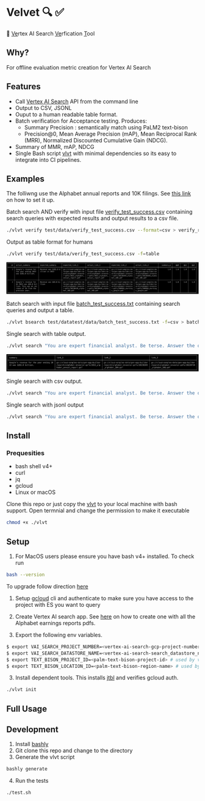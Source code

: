 # Velvet 🔍 ✅ 
🔮 <u>Ve</u>rtex AI Search <u>Ve</u>rfication <u>T</u>ool

## Why?
For offline evaluation metric creation for Vertex AI Search
 
## Features
- Call [Vertex AI Search](https://cloud.google.com/enterprise-search) API from the command line
- Output to CSV, JSONL
- Ouput to a human readable table format.
- Batch verification for Acceptance testing. Produces:
    - Summary Precision : semantically match using PaLM2 text-bison
    - Precision@0, Mean Average Precision (mAP), Mean Reciprocal Rank (MRR), Normalized Discounted Cumulative Gain (NDCG). 
- Summary of MMR, mAP, NDCG
- Single Bash script [vlvt](vlvt) with minimal dependencies so its easy to integrate into CI pipelines.

## Examples
The folliwng use the Alphabet annual reports and 10K filings. See [this link](https://cloud.google.com/generative-ai-app-builder/docs/try-enterprise-search#create_and_preview_a_search_app_for_unstructured_data_from) on how to set it up.

Batch search AND verify with input file [verify_test_success.csv](test/datatest/data/verify_test_success.csv)  containing search queries with expected results and output results to a csv file.
```bash
./vlvt verify test/data/verify_test_success.csv --format=csv > verify_results.csv
```

Output as table format for humans
```bash
./vlvt verify test/data/verify_test_success.csv -f=table
```
![](images/verify_table.png)

Batch search with input file [batch_test_success.txt](test/datatest/data/batch_test_success.txt) containing search queries and output a table.
```bash
./vlvt bsearch test/datatest/data/batch_test_success.txt -f=csv > batch_results.csv
```

Single search with table output.
```bash
./vlvt search "You are expert financial analyst. Be terse. Answer the question with minimal facts. What is Google's revenue for year ending 2022?" --format=table
```
![](images/search_table.png)

Single search with csv output.
```bash
./vlvt search "You are expert financial analyst. Be terse. Answer the question with minimal facts. What is Google's revenue for year ending 2022?" --format=csv > batch_output.csv

```
Single search with jsonl output
```bash
./vlvt search "You are expert financial analyst. Be terse. Answer the question with minimal facts. What is Google's revenue for year ending 2022?" -f=jsonl > batch_output.jsonl

```


## Install

### Prequesities
  - bash shell v4+
  - curl
  - jq
  - gcloud
  - Linux or macOS
  

Clone this repo or just copy the [vlvt](./vlvt) to your local  machine with bash support. Open termnial and change the permission to make it executable

```bash
chmod +x ./vlvt
```

## Setup

1. For MacOS users please ensure you have bash v4+ installed. To check run 
```bash
bash --version
```
To upgrade follow direction [here](https://itnext.io/upgrading-bash-on-macos-7138bd1066ba)

1. Setup [gcloud](https://cloud.google.com/sdk/docs/install-sdk) cli and authenticate to make sure you have access to the project with ES you want to query

2. Create Vertex AI search app. See [here](https://cloud.google.com/generative-ai-app-builder/docs/try-enterprise-search#create_and_preview_a_search_app_for_unstructured_data_from) on how to create one with all the Alphabet earnings reports pdfs. 

3. Export the following env variables.

```bash
$ export VAI_SEARCH_PROJECT_NUMBER=<vertex-ai-search-gcp-project-number> # Project Number of the Vertex AI Search Engine
$ export VAI_SEARCH_DATASTORE_NAME=<vertex-ai-search-search_datastore_name>  # Datastore ID of the Vertex AI Search Engine
$ export TEXT_BISON_PROJECT_ID=<palm-text-bison-project-id> # used by verify command to match summaries 
$ export TEXT_BISON_LOCATION_ID=<palm-text-bison-region-name> # used by verify command to match summaries 
```
3. Install dependent tools. This installs [jtbl](https://github.com/kellyjonbrazil/jtbl) and verifies gcloud auth.

```bash
./vlvt init
```


## Full Usage

## Development

1. Install [bashly](https://bashly.dannyb.co/installation/) 
2. Git clone this repo and change to the directory
3. Generate the vlvt script 

```bash
bashly generate
```

4. Run the tests
```bash
./test.sh
```